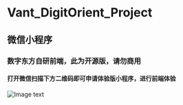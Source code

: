 # Vant_DigitOrient_Project
## 微信小程序
### 数字东方自研前端，此为开源版，请勿商用
#### 打开微信扫描下方二维码即可申请体验版小程序，进行前端体验
![Image text](https://z3.ax1x.com/2021/08/13/fr3uMd.jpg)
